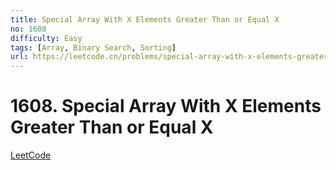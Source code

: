 ```yaml
---
title: Special Array With X Elements Greater Than or Equal X
no: 1608
difficulty: Easy
tags: [Array, Binary Search, Sorting]
url: https://leetcode.cn/problems/special-array-with-x-elements-greater-than-or-equal-x/
---
```


# 1608. Special Array With X Elements Greater Than or Equal X

[LeetCode](https://leetcode.cn/problems/special-array-with-x-elements-greater-than-or-equal-x/)

